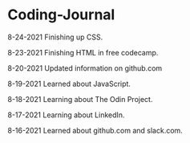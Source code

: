 # Coding-Journal

8-24-2021 Finishing up CSS.

8-23-2021 Finishing HTML in free codecamp.

8-20-2021 Updated information on github.com

8-19-2021 Learned about JavaScript.

8-18-2021 Learning about The Odin Project.

8-17-2021 Learning about LinkedIn.

8-16-2021 Learned about github.com and slack.com.
